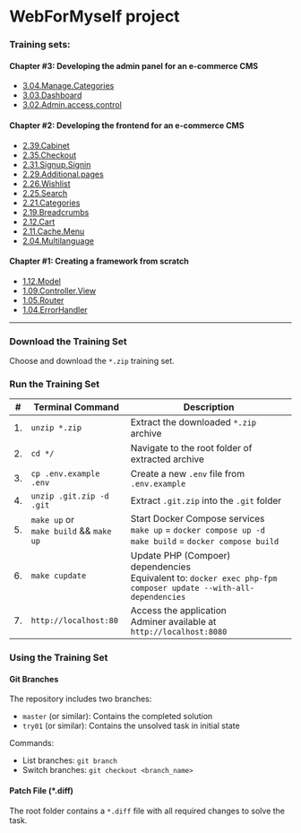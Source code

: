 # WebForMyself project

### Training sets:

#### Chapter #3: Developing the admin panel for an e-commerce CMS

* [3.04.Managе.Categories](../../archive/refs/heads/3.04.Managе.Categories.zip)
* [3.03.Dashboard](../../archive/refs/heads/3.03.Dashboard.zip)
* [3.02.Admin.access.control](../../archive/refs/heads/3.02.Admin.access.control.zip)

#### Chapter #2: Developing the frontend for an e-commerce CMS

* [2.39.Cabinet](../../archive/refs/heads/2.39.Cabinet.zip)
* [2.35.Checkout](../../archive/refs/heads/2.35.Checkout.zip)
* [2.31.Signup.Signin](../../archive/refs/heads/2.31.Signup.Signin.zip)
* [2.29.Additional.pages](../../archive/refs/heads/2.29.Additional.pages.zip)
* [2.26.Wishlist](../../archive/refs/heads/2.26.Wishlist.zip)
* [2.25.Search](../../archive/refs/heads/2.25.Search.zip)
* [2.21.Categories](../../archive/refs/heads/2.21.Categories.zip)
* [2.19.Breadcrumbs](../../archive/refs/heads/2.19.Breadcrumbs.zip)
* [2.12.Cart](../../archive/refs/heads/2.12.Cart.zip)
* [2.11.Cache.Menu](../../archive/refs/heads/2.11.Cache.Menu.zip)
* [2.04.Multilanguage](../../archive/refs/heads/2.04.Multilanguage.zip)

#### Chapter #1: Creating a framework from scratch

* [1.12.Model](../../archive/refs/heads/1.12.Model.zip)
* [1.09.Controller.View](../../archive/refs/heads/1.09.Controller.View.zip)
* [1.05.Router](../../archive/refs/heads/1.05.Router.zip)
* [1.04.ErrorHandler](../../archive/refs/heads/1.04.ErrorHandler.zip)

***
### Download the Training Set
Choose and download the `*.zip` training set.

### Run the Training Set

|#| Terminal Command | Description |
| - | - | - |
|1. | `unzip *.zip` | Extract the downloaded `*.zip` archive |
|2. | `cd */` | Navigate to the root folder of extracted archive |
|3. | `cp .env.example .env` | Create a new `.env` file from `.env.example` |
|4. | `unzip .git.zip -d .git` | Extract `.git.zip` into the `.git` folder |
|5. | `make up` or <br> `make build` && `make up` | Start Docker Compose services <br>`make up` = `docker compose up -d`<br>`make build` = `docker compose build` |
|6. | `make cupdate` | Update PHP (Compoer) dependencies<br>Equivalent to: `docker exec php-fpm composer update --with-all-dependencies` |
|7. | `http://localhost:80` | Access the application<br>Adminer available at `http://localhost:8080` |

### Using the Training Set

#### Git Branches
The repository includes two branches:
* `master` (or similar): Contains the completed solution
* `try01` (or similar): Contains the unsolved task in initial state

Commands:
- List branches: `git branch`
- Switch branches: `git checkout <branch_name>`

#### Patch File (*.diff)
The root folder contains a `*.diff` file with all required changes to solve the task.
